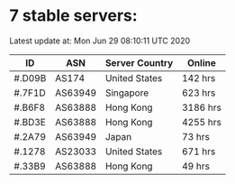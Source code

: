 # 7 stable servers:

Latest update at: Mon Jun 29 08:10:11 UTC 2020

| ID | ASN | Server Country | Online |
| -- | --- | -------------- | ------ |
| #.D09B | AS174 | United States | 142 hrs |
| #.7F1D | AS63949 | Singapore | 623 hrs |
| #.B6F8 | AS63888 | Hong Kong | 3186 hrs |
| #.BD3E | AS63888 | Hong Kong | 4255 hrs |
| #.2A79 | AS63949 | Japan | 73 hrs |
| #.1278 | AS23033 | United States | 671 hrs |
| #.33B9 | AS63888 | Hong Kong | 49 hrs |

